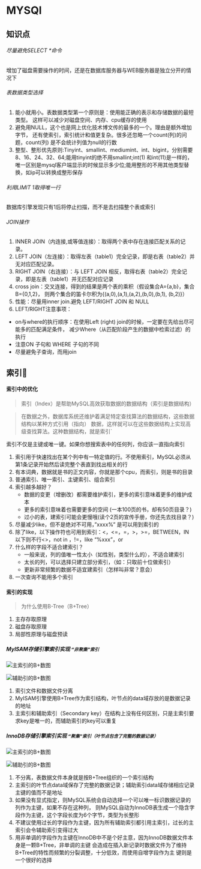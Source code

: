 # MYSQl
## 知识点
###### 尽量避免SELECT *命令
增加了磁盘需要操作的时间，还是在数据库服务器与WEB服务器是独立分开的情况下
###### 表数据类型选择
1. 能小就用小。表数据类型第一个原则是：使用能正确的表示和存储数据的最短类型。
   这样可以减少对磁盘空间、内存、cpu缓存的使用
2. 避免用NULL，这个也是网上优化技术博文传的最多的一个。理由是额外增加字节，
   还有使索引，索引统计和值更复杂。很多还忽略一个count(列)的问题，count(列)
   是不会统计列值为null的行数
3. 整型、整形优先原则:Tinyint、smallint、mediumint、int、bigint，分别需要
   8、16、24、32、64;能用tinyint的绝不用smallint;int(1) 和int(11)是一样的，
   唯一区别是mysql客户端显示的时候显示多少位;能用整形的不用其他类型替换，如ip可以转换成整形保存

###### 利用LIMIT 1取得唯一行
数据库引擎发现只有1后将停止扫描，而不是去扫描整个表或索引
###### JOIN操作
1. INNER JOIN（内连接,或等值连接）：取得两个表中存在连接匹配关系的记录。
2. LEFT JOIN（左连接）：取得左表（table1）完全记录，即是右表（table2）并无对应匹配记录。
3. RIGHT JOIN（右连接）：与 LEFT JOIN 相反，取得右表（table2）完全记录，即是左表（table1）并无匹配对应记录
4. cross join：交叉连接，得到的结果是两个表的乘积（假设集合A={a,b}，集合B={0,1,2}，
    则两个集合的笛卡尔积为{(a,0),(a,1),(a,2),(b,0),(b,1), (b,2)}）
5. 性能：尽量用inner join.避免 LEFT/RIGHT JOIN 和 NULL
6. LEFT/RIGHT注意事项：

 - on与where的执行顺序：在使用Left (right) join的时候，一定要在先给出尽可能多的匹配满足条件，
    减少Where（从匹配阶段产生的数据中检索过滤）的执行
 - 注意ON 子句和 WHERE 子句的不同
 - 尽量避免子查询，而用join

## 索引
#### 索引中的优化
>索引（Index）是帮助MySQL高效获取数据的数据结构（索引是数据结构）

>在数据之外，数据库系统还维护着满足特定查找算法的数据结构，这些数据结构以某种方式引用（指向）
>数据，这样就可以在这些数据结构上实现高级查找算法。这种数据结构，就是索引`

索引不仅是主键或唯一键。如果你想搜索表中的任何列，你应该一直指向索引

1. 索引用于快速找出在某个列中有一特定值的行。不使用索引，MySQL必须从
   第1条记录开始然后读完整个表直到找出相关的行
2. 有本词典，数据就是书的正文内容，你就是那个cpu，而索引，则是书的目录
3. 普通索引、唯一索引、主键索引、组合索引
4. 索引越多越好？
    - 数据的变更（增删改）都需要维护索引，更多的索引意味着更多的维护成本
    - 更多的索引意味着也需要更多的空间 (一本100页的书，却有50页目录？)
    -  过小的表，建索引可能会更慢哦(读个2页的宣传手册，你还先去找目录？)
5. 尽量减少like，但不是绝对不可用，”xxxx%” 是可以用到索引的
6. 除了like，以下操作符也可用到索引：<，<=，=，>，>=，BETWEEN，IN
    以下则不行<>，not in ，!=，like “%xxx”，or
7. 什么样的字段不适合建索引？
    - 一般来说，列的值唯一性太小（如性别，类型什么的），不适合建索引
    - 太长的列，可以选择只建立部分索引，（如：只取前十位做索引）
    - 更新非常频繁的数据不适宜建索引（怎样叫非常？意会）
8. 一次查询不能用多个索引

#### 索引的实现
>为什么使用B-Tree（B+Tree）

1. 主存存取原理
2. 磁盘存取原理
3. 局部性原理与磁盘预读

##### MyISAM存储引擎索引实现 `“非聚集”索引`
![主索引的B+数图](https://github.com/yr0918/ocean/raw/master/doc/img/mysql_myisam_btree_primary_key.png)

![辅助引的B+数图](https://github.com/yr0918/ocean/raw/master/doc/img/mysql_myisam_btree_sencond_key.png)

1. 索引文件和数据文件分离
2. MyISAM引擎使用B+Tree作为索引结构，叶节点的data域存放的是数据记录的地址
3. 主索引和辅助索引（Secondary key）在结构上没有任何区别，只是主索引要求key是唯一的，而辅助索引的key可以重复

##### InnoDB存储引擎索引实现 `“聚集”索引（叶节点包含了完整的数据记录）`
![主索引的B+数图](https://github.com/yr0918/ocean/raw/master/doc/img/mysql_innodb_btree_primary_key.png)

![辅助引的B+数图](https://github.com/yr0918/ocean/raw/master/doc/img/mysql_innodb_btree_sencond_key.png)

1. 不分离，表数据文件本身就是按B+Tree组织的一个索引结构
2. 主索引的叶节点data域保存了完整的数据记录；辅助索引data域存储相应记录主键的值而不是地址
3. 如果没有显式指定，则MySQL系统会自动选择一个可以唯一标识数据记录的列作为主键，如果不存在这种列，
   则MySQL自动为InnoDB表生成一个隐含字段作为主键，这个字段长度为6个字节，类型为长整形
4. 不建议使用过长的字段作为主键，因为所有辅助索引都引用主索引，过长的主索引会令辅助索引变得过大
5. 用非单调的字段作为主键在InnoDB中不是个好主意，因为InnoDB数据文件本身是一颗B+Tree，非单调的主键
   会造成在插入新记录时数据文件为了维持B+Tree的特性而频繁的分裂调整，十分低效，而使用自增字段作为主
   键则是一个很好的选择
